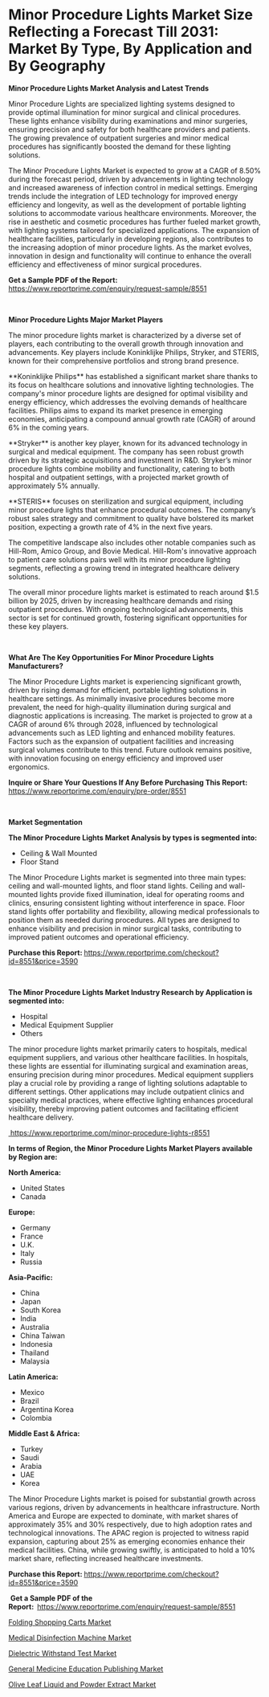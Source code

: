 <p><h1>Minor Procedure Lights Market Size Reflecting a Forecast Till 2031: Market By Type, By Application and By Geography</h1></p><p><strong>Minor Procedure Lights Market Analysis and Latest Trends</strong></p>
<p><p>Minor Procedure Lights are specialized lighting systems designed to provide optimal illumination for minor surgical and clinical procedures. These lights enhance visibility during examinations and minor surgeries, ensuring precision and safety for both healthcare providers and patients. The growing prevalence of outpatient surgeries and minor medical procedures has significantly boosted the demand for these lighting solutions. </p><p>The Minor Procedure Lights Market is expected to grow at a CAGR of 8.50% during the forecast period, driven by advancements in lighting technology and increased awareness of infection control in medical settings. Emerging trends include the integration of LED technology for improved energy efficiency and longevity, as well as the development of portable lighting solutions to accommodate various healthcare environments. Moreover, the rise in aesthetic and cosmetic procedures has further fueled market growth, with lighting systems tailored for specialized applications. The expansion of healthcare facilities, particularly in developing regions, also contributes to the increasing adoption of minor procedure lights. As the market evolves, innovation in design and functionality will continue to enhance the overall efficiency and effectiveness of minor surgical procedures.</p></p>
<p><strong>Get a Sample PDF of the Report:&nbsp;</strong> <a href="https://www.reportprime.com/enquiry/request-sample/8551?utm_campaign=1133&utm_medium=2&utm_source=Github&utm_content=ia&utm_term=02122024&utm_id=minor-procedure-lights">https://www.reportprime.com/enquiry/request-sample/8551</a></p>
<p>&nbsp;</p>
<p><strong>Minor Procedure Lights Major Market Players</strong></p>
<p><p>The minor procedure lights market is characterized by a diverse set of players, each contributing to the overall growth through innovation and advancements. Key players include Koninklijke Philips, Stryker, and STERIS, known for their comprehensive portfolios and strong brand presence.</p><p>**Koninklijke Philips** has established a significant market share thanks to its focus on healthcare solutions and innovative lighting technologies. The company's minor procedure lights are designed for optimal visibility and energy efficiency, which addresses the evolving demands of healthcare facilities. Philips aims to expand its market presence in emerging economies, anticipating a compound annual growth rate (CAGR) of around 6% in the coming years.</p><p>**Stryker** is another key player, known for its advanced technology in surgical and medical equipment. The company has seen robust growth driven by its strategic acquisitions and investment in R&D. Stryker’s minor procedure lights combine mobility and functionality, catering to both hospital and outpatient settings, with a projected market growth of approximately 5% annually.</p><p>**STERIS** focuses on sterilization and surgical equipment, including minor procedure lights that enhance procedural outcomes. The company’s robust sales strategy and commitment to quality have bolstered its market position, expecting a growth rate of 4% in the next five years.</p><p>The competitive landscape also includes other notable companies such as Hill-Rom, Amico Group, and Bovie Medical. Hill-Rom's innovative approach to patient care solutions pairs well with its minor procedure lighting segments, reflecting a growing trend in integrated healthcare delivery solutions.</p><p>The overall minor procedure lights market is estimated to reach around $1.5 billion by 2025, driven by increasing healthcare demands and rising outpatient procedures. With ongoing technological advancements, this sector is set for continued growth, fostering significant opportunities for these key players.</p></p>
<p>&nbsp;</p>
<p><strong>What Are The Key Opportunities For Minor Procedure Lights Manufacturers?</strong></p>
<p><p>The Minor Procedure Lights market is experiencing significant growth, driven by rising demand for efficient, portable lighting solutions in healthcare settings. As minimally invasive procedures become more prevalent, the need for high-quality illumination during surgical and diagnostic applications is increasing. The market is projected to grow at a CAGR of around 6% through 2028, influenced by technological advancements such as LED lighting and enhanced mobility features. Factors such as the expansion of outpatient facilities and increasing surgical volumes contribute to this trend. Future outlook remains positive, with innovation focusing on energy efficiency and improved user ergonomics.</p></p>
<p><strong>Inquire or Share Your Questions If Any Before Purchasing This Report:</strong> <a href="https://www.reportprime.com/enquiry/pre-order/8551?utm_campaign=1133&utm_medium=2&utm_source=Github&utm_content=ia&utm_term=02122024&utm_id=minor-procedure-lights">https://www.reportprime.com/enquiry/pre-order/8551</a></p>
<p>&nbsp;</p>
<p><strong>Market Segmentation</strong></p>
<p><strong>The Minor Procedure Lights Market Analysis by types is segmented into:</strong></p>
<p><ul><li>Ceiling & Wall Mounted</li><li>Floor Stand</li></ul></p>
<p><p>The Minor Procedure Lights market is segmented into three main types: ceiling and wall-mounted lights, and floor stand lights. Ceiling and wall-mounted lights provide fixed illumination, ideal for operating rooms and clinics, ensuring consistent lighting without interference in space. Floor stand lights offer portability and flexibility, allowing medical professionals to position them as needed during procedures. All types are designed to enhance visibility and precision in minor surgical tasks, contributing to improved patient outcomes and operational efficiency.</p></p>
<p><strong>Purchase this Report:&nbsp;</strong><a href="https://www.reportprime.com/checkout?id=8551&price=3590&utm_campaign=1133&utm_medium=2&utm_source=Github&utm_content=ia&utm_term=02122024&utm_id=minor-procedure-lights">https://www.reportprime.com/checkout?id=8551&price=3590</a></p>
<p>&nbsp;</p>
<p><strong>The Minor Procedure Lights Market Industry Research by Application is segmented into:</strong></p>
<p><ul><li>Hospital</li><li>Medical Equipment Supplier</li><li>Others</li></ul></p>
<p><p>The minor procedure lights market primarily caters to hospitals, medical equipment suppliers, and various other healthcare facilities. In hospitals, these lights are essential for illuminating surgical and examination areas, ensuring precision during minor procedures. Medical equipment suppliers play a crucial role by providing a range of lighting solutions adaptable to different settings. Other applications may include outpatient clinics and specialty medical practices, where effective lighting enhances procedural visibility, thereby improving patient outcomes and facilitating efficient healthcare delivery.</p></p>
<p><a href="https://www.reportprime.com/minor-procedure-lights-r8551?utm_campaign=1133&utm_medium=2&utm_source=Github&utm_content=ia&utm_term=02122024&utm_id=minor-procedure-lights">&nbsp;https://www.reportprime.com/minor-procedure-lights-r8551</a></p>
<p><strong>In terms of Region, the Minor Procedure Lights Market Players available by Region are:</strong></p>
<p>
    <p> <strong> North America: </strong>
        <ul>
            <li>United States</li>
            <li>Canada</li>
        </ul>
        </p> 
    <p> <strong> Europe: </strong>
        <ul>
            <li>Germany</li>
            <li>France</li>
            <li>U.K.</li>
            <li>Italy</li>
            <li>Russia</li>
        </ul>
        </p> 
    <p> <strong> Asia-Pacific: </strong>
        <ul>
            <li>China</li>
            <li>Japan</li>
            <li>South Korea</li>
            <li>India</li>
            <li>Australia</li>
            <li>China Taiwan</li>
            <li>Indonesia</li>
            <li>Thailand</li>
            <li>Malaysia</li>
        </ul>
        </p> 
    <p> <strong> Latin America: </strong>
        <ul>
            <li>Mexico</li>
            <li>Brazil</li>
            <li>Argentina Korea</li>
            <li>Colombia</li>
        </ul>
        </p> 
    <p> <strong> Middle East & Africa: </strong>
        <ul>
            <li>Turkey</li>
            <li>Saudi</li>
            <li>Arabia</li>
            <li>UAE</li>
            <li>Korea</li>
        </ul>
    </p>
    </p>
<p><p>The Minor Procedure Lights market is poised for substantial growth across various regions, driven by advancements in healthcare infrastructure. North America and Europe are expected to dominate, with market shares of approximately 35% and 30% respectively, due to high adoption rates and technological innovations. The APAC region is projected to witness rapid expansion, capturing about 25% as emerging economies enhance their medical facilities. China, while growing swiftly, is anticipated to hold a 10% market share, reflecting increased healthcare investments.</p></p>
<p><strong>Purchase this Report: </strong><a href="https://www.reportprime.com/checkout?id=8551&price=3590&utm_campaign=1133&utm_medium=2&utm_source=Github&utm_content=ia&utm_term=02122024&utm_id=minor-procedure-lights">https://www.reportprime.com/checkout?id=8551&price=3590</a></p>
<p>&nbsp;<strong>Get a Sample PDF of the Report:&nbsp;&nbsp;</strong><a href="https://www.reportprime.com/enquiry/request-sample/8551?utm_campaign=1133&utm_medium=2&utm_source=Github&utm_content=ia&utm_term=02122024&utm_id=minor-procedure-lights">https://www.reportprime.com/enquiry/request-sample/8551</a></p>
<p><strong></strong></p>
<p><p><a href="https://www.linkedin.com/pulse/folding-shopping-carts-market-report-projected-106-from-2024-y2fnf?utm_campaign=1133&utm_medium=2&utm_source=Github&utm_content=ia&utm_term=02122024&utm_id=minor-procedure-lights">Folding Shopping Carts Market</a></p><p><a href="https://github.com/WillieWoodard/Market-Research-Report-List-7/blob/main/medical-disinfection-machine-market.md?utm_campaign=1133&utm_medium=2&utm_source=Github&utm_content=ia&utm_term=02122024&utm_id=minor-procedure-lights">Medical Disinfection Machine Market</a></p><p><a href="https://www.linkedin.com/pulse/growth-forecast-dielectric-withstand-test-market-projected-v7ejf?utm_campaign=1133&utm_medium=2&utm_source=Github&utm_content=ia&utm_term=02122024&utm_id=minor-procedure-lights">Dielectric Withstand Test Market</a></p><p><a href="https://issuu.com/reportprime-2/docs/general-medicine-education-publishing-market-size-?utm_campaign=1133&utm_medium=2&utm_source=Github&utm_content=ia&utm_term=02122024&utm_id=minor-procedure-lights">General Medicine Education Publishing Market</a></p><p><a href="https://issuu.com/reportprime-2/docs/olive-leaf-liquid-and-powder-extract-market-size-2?utm_campaign=1133&utm_medium=2&utm_source=Github&utm_content=ia&utm_term=02122024&utm_id=minor-procedure-lights">Olive Leaf Liquid and Powder Extract Market</a></p></p>